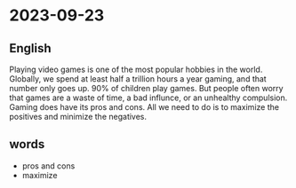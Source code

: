 # 2023-09-23

## English
Playing video games is one of the most
popular hobbies in the world. Globally, we
spend at least half a trillion hours a year
gaming, and that number only goes up.
90% of children play games. But people
often worry that games are a waste of time,
a bad influnce, or an unhealthy
compulsion. Gaming does have its pros
and cons. All we need to do is to maximize
the positives and minimize the negatives.

## words
* pros and cons
* maximize
